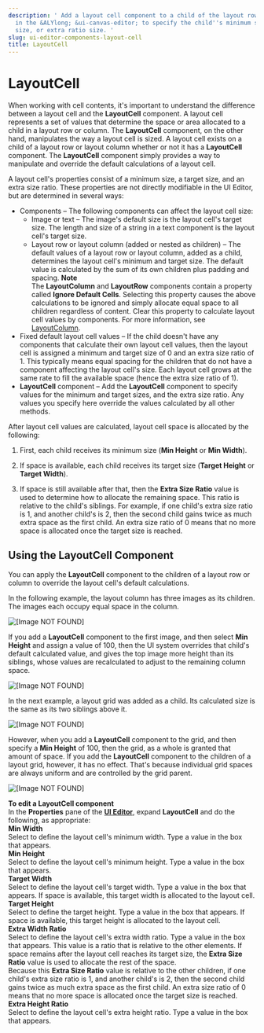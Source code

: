 ```yaml
---
description: ' Add a layout cell component to a child of the layout row or column
  in the &ALYlong; &ui-canvas-editor; to specify the child''s minimum size, target
  size, or extra ratio size. '
slug: ui-editor-components-layout-cell
title: LayoutCell
---
```

# LayoutCell<a name="ui-editor-components-layout-cell"></a>

When working with cell contents, it's important to understand the difference between a layout cell and the **LayoutCell** component\. A layout cell represents a set of values that determine the space or area allocated to a child in a layout row or column\. The **LayoutCell** component, on the other hand, manipulates the way a layout cell is sized\. A layout cell exists on a child of a layout row or layout column whether or not it has a **LayoutCell** component\. The **LayoutCell** component simply provides a way to manipulate and override the default calculations of a layout cell\.

A layout cell's properties consist of a minimum size, a target size, and an extra size ratio\. These properties are not directly modifiable in the UI Editor, but are determined in several ways: 
+ Components – The following components can affect the layout cell size:
  + Image or text – The image's default size is the layout cell's target size\. The length and size of a string in a text component is the layout cell's target size\.
  + Layout row or layout column \(added or nested as children\) – The default values of a layout row or layout column, added as a child, determines the layout cell's minimum and target size\. The default value is calculated by the sum of its own children plus padding and spacing\.
**Note**  
The **LayoutColumn** and **LayoutRow** components contain a property called **Ignore Default Cells**\. Selecting this property causes the above calculations to be ignored and simply allocate equal space to all children regardless of content\. Clear this property to calculate layout cell values by components\. For more information, see [LayoutColumn](/docs/userguide/ui/editor/components-layout-column.md)\.
+ Fixed default layout cell values – If the child doesn't have any components that calculate their own layout cell values, then the layout cell is assigned a minimum and target size of 0 and an extra size ratio of 1\. This typically means equal spacing for the children that do not have a component affecting the layout cell's size\. Each layout cell grows at the same rate to fill the available space \(hence the extra size ratio of 1\)\.
+ **LayoutCell** component – Add the **LayoutCell** component to specify values for the minimum and target sizes, and the extra size ratio\. Any values you specify here override the values calculated by all other methods\.

After layout cell values are calculated, layout cell space is allocated by the following:

1. First, each child receives its minimum size \(**Min Height** or **Min Width**\)\. 

1. If space is available, each child receives its target size \(**Target Height** or **Target Width**\)\.

1. If space is still available after that, then the **Extra Size Ratio** value is used to determine how to allocate the remaining space\. This ratio is relative to the child's siblings\. For example, if one child's extra size ratio is 1, and another child's is 2, then the second child gains twice as much extra space as the first child\. An extra size ratio of 0 means that no more space is allocated once the target size is reached\. 

## Using the LayoutCell Component<a name="ui-editor-components-layout-cell-using"></a>

You can apply the **LayoutCell** component to the children of a layout row or column to override the layout cell's default calculations\.

In the following example, the layout column has three images as its children\. The images each occupy equal space in the column\.

![\[Image NOT FOUND\]](/images/userguide/game_ui_editor/ui-editor-components-layout-cell.png)

If you add a **LayoutCell** component to the first image, and then select **Min Height** and assign a value of 100, then the UI system overrides that child's default calculated value, and gives the top image more height than its siblings, whose values are recalculated to adjust to the remaining column space\.

![\[Image NOT FOUND\]](/images/userguide/game_ui_editor/ui-editor-components-layout-cell-2.png)

In the next example, a layout grid was added as a child\. Its calculated size is the same as its two siblings above it\.

![\[Image NOT FOUND\]](/images/userguide/game_ui_editor/ui-editor-components-layout-cell-3.png)

However, when you add a **LayoutCell** component to the grid, and then specify a **Min Height** of 100, then the grid, as a whole is granted that amount of space\. If you add the **LayoutCell** component to the children of a layout grid, however, it has no effect\. That's because individual grid spaces are always uniform and are controlled by the grid parent\.

![\[Image NOT FOUND\]](/images/userguide/game_ui_editor/ui-editor-components-layout-cell-4.png)

**To edit a LayoutCell component**  
In the **Properties** pane of the [**UI Editor**](/docs/userguide/ui/editor/using.md), expand **LayoutCell** and do the following, as appropriate:    
****Min Width****  
Select to define the layout cell's minimum width\. Type a value in the box that appears\.  
****Min Height****  
Select to define the layout cell's minimum height\. Type a value in the box that appears\.  
****Target Width****  
Select to define the layout cell's target width\. Type a value in the box that appears\. If space is available, this target width is allocated to the layout cell\.  
****Target Height****  
Select to define the target height\. Type a value in the box that appears\. If space is available, this target height is allocated to the layout cell\.  
****Extra Width Ratio****  
Select to define the layout cell's extra width ratio\. Type a value in the box that appears\. This value is a ratio that is relative to the other elements\. If space remains after the layout cell reaches its target size, the **Extra Size Ratio** value is used to allocate the rest of the space\.  
Because this **Extra Size Ratio** value is relative to the other children, if one child's extra size ratio is 1, and another child's is 2, then the second child gains twice as much extra space as the first child\. An extra size ratio of 0 means that no more space is allocated once the target size is reached\.   
****Extra Height Ratio****  
Select to define the layout cell's extra height ratio\. Type a value in the box that appears\. 